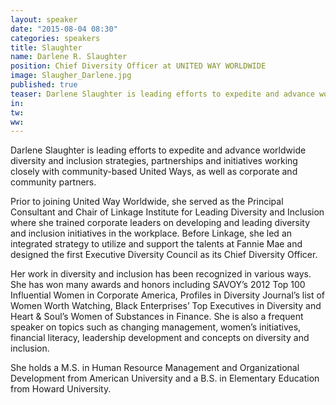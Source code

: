 ```yaml
---
layout: speaker
date: "2015-08-04 08:30"
categories: speakers
title: Slaughter
name: Darlene R. Slaughter
position: Chief Diversity Officer at UNITED WAY WORLDWIDE
image: Slaugher_Darlene.jpg
published: true
teaser: Darlene Slaughter is leading efforts to expedite and advance worldwide diversity and inclusion strategies, partnerships and initiatives working closely with community-based United Ways, as well as corporate and community partners.
in:
tw:
ww: 
---
```

Darlene Slaughter is leading efforts to expedite and advance worldwide diversity and inclusion strategies, partnerships and initiatives working closely with community-based United Ways, as well as corporate and community partners.

Prior to joining United Way Worldwide, she served as the Principal Consultant and Chair of Linkage Institute for Leading Diversity and Inclusion where she trained corporate leaders on developing and leading diversity and inclusion initiatives in the workplace. Before Linkage, she led an integrated strategy to utilize and support the talents at Fannie Mae and designed the first Executive Diversity Council as its Chief Diversity Officer.

Her work in diversity and inclusion has been recognized in various ways. She has won many awards and honors including SAVOY’s 2012 Top 100 Influential Women in Corporate America, Profiles in Diversity Journal’s list of Women Worth Watching, Black Enterprises’ Top Executives in Diversity and Heart & Soul’s Women of Substances in Finance. She is also a frequent speaker on topics such as changing management, women’s initiatives, financial literacy, leadership development and concepts on diversity and inclusion.

She holds a M.S. in Human Resource Management and Organizational Development from American University and a B.S. in Elementary Education from Howard University.